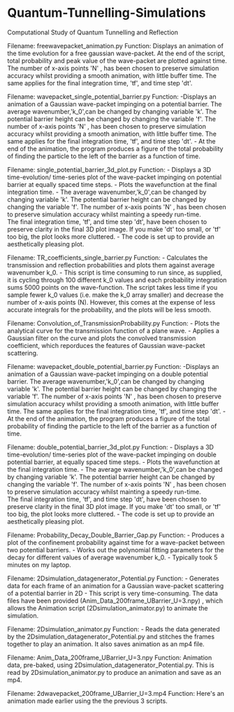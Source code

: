 # Quantum-Tunnelling-Simulations
Computational Study of Quantum Tunnelling and Reflection

Filename: freewavepacket_animation.py
Function: Displays an animation of the time evolution for a free gaussian wave-packet. At the end of the script, total probability and peak value of the wave-packet
	  are plotted against time. The number of x-axis points 'N' , has been chosen to preserve simulation accuracy
          whilst providing a smooth animation, with little buffer time. The same applies for the final integration time, 'tf', and time step 'dt'.

Filename: wavepacket_single_potential_barrier.py
Function: -Displays an animation of a Gaussian wave-packet impinging on a potential barrier. The average wavenumber,'k_0',can be changed by changing variable 'k'. 
          The potential barrier height can be changed by changing the variable 'f'. The number of x-axis points 'N' , has been chosen to preserve simulation accuracy
          whilst providing a smooth animation, with little buffer time. The same applies for the final integration time, 'tf', and time step 'dt'.
	  - At the end of the animation, the program produces a figure of the total probability of finding the particle to the left of the barrier as a function of time.

Filename: single_potential_barrier_3d_plot.py
Function: - Displays a 3D time-evolution/ time-series plot of the wave-packet impinging on potential barrier at equally spaced time steps.
	  - Plots the wavefunction at the final integration time.
	  - The average wavenumber,'k_0',can be changed by changing variable 'k'. The potential barrier height can be changed by changing the variable 'f'.
	    The number of x-axis points 'N' , has been chosen to preserve simulation accuracy whilst mainting a speedy run-time.  
	    The  final integration time, 'tf', and time step 'dt', have been chosen to preserve clarity in the final 3D plot image. If you make 'dt' too small, or
	    'tf' too big, the plot looks more cluttered.
	  - The code is set up to provide an aesthetically pleasing plot.

Filename: TR_coefficients_single_barrier.py
Function: - Calculates the transmission and reflection probabilities and plots them against average wavenumber k_0. 
	  - This script is time consuming to run since, as supplied, it is cycling through 100 different k_0 values and each probability integration sums 5000 points 
	    on the wave-function. The script takes less time if you sample fewer k_0 values (i.e. make the k_0 array smaller) and decrease the number of x-axis points
	    (N). However, this comes at the expense of less accurate integrals for the probability, and the plots will be less smooth.

Filename: Convolution_of_TransmissionProbability.py
Function: - Plots the analytical curve for the transmission function of a plane wave.
	  - Applies a Gaussian filter on the curve and plots the convolved transmission coefficient, which reporduces the features of Gaussian wave-packet scattering.

Filename: wavepacket_double_potential_barrier.py
Function: -Displays an animation of a Gaussian wave-packet impinging on a double potential barrier. The average wavenumber,'k_0',can be changed by changing variable 'k'. 
          The potential barrier height can be changed by changing the variable 'f'. The number of x-axis points 'N' , has been chosen to preserve simulation accuracy
          whilst providing a smooth animation, with little buffer time. The same applies for the final integration time, 'tf', and time step 'dt'.
	  - At the end of the animation, the program produces a figure of the total probability of finding the particle to the left of the barrier as a function of time.


Filename: double_potential_barrier_3d_plot.py
Function: - Displays a 3D time-evolution/ time-series plot of the wave-packet impinging on double potential barrier, at equally spaced time steps.
	  - Plots the wavefunction at the final integration time.
	  - The average wavenumber,'k_0',can be changed by changing variable 'k'. The potential barrier height can be changed by changing the variable 'f'.
	    The number of x-axis points 'N' , has been chosen to preserve simulation accuracy whilst mainting a speedy run-time.  
	    The  final integration time, 'tf', and time step 'dt', have been chosen to preserve clarity in the final 3D plot image. If you make 'dt' too small, or
	    'tf' too big, the plot looks more cluttered.
	  - The code is set up to provide an aesthetically pleasing plot.

Filename: Probability_Decay_Double_Barrier_Gap.py
Function: - Produces a plot of the confinement probability against time for a wave-packet between two potential barriers. 
	  - Works out the polynomial fitting parameters for the decay for different values of average wavenumber k_0.
	  - Typically took 5 minutes on my laptop.

Filename: 2Dsimulation_datagenerator_Potential.py
Function: - Generates data for each frame of an animation for a Gaussian wave-packet scattering of a potential barrier in 2D
	  - This script is very time-consuming. The data files have been provided (Anim_Data_200frame_UBarrier_U=3.npy) , which allows the Animation script 
            (2Dsimulation_animator.py) to animate the simulation.
	    
Filename: 2Dsimulation_animator.py
Function: - Reads the data generated by the 2Dsimulation_datagenerator_Potential.py and stitches the frames together to play an animation. It also saves
	    animation as an mp4 file.

Filename: Anim_Data_200frame_UBarrier_U=3.npy
Function: Animation data, pre-baked, using 2Dsimulation_datagenerator_Potential.py. This is read by 2Dsimulation_animator.py to produce an animation and 
	  save as an mp4.

Filename: 2dwavepacket_200frame_UBarrier_U=3.mp4
Function: Here's an animation made earlier using the the previous 3 scripts. 



